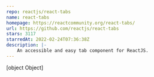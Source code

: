 ```yaml
---
repo: reactjs/react-tabs
name: react-tabs
homepage: https://reactcommunity.org/react-tabs/
url: https://github.com/reactjs/react-tabs
stars: 3117
starredAt: 2022-02-24T07:36:38Z
description: |-
    An accessible and easy tab component for ReactJS.
---
```


[object Object]
